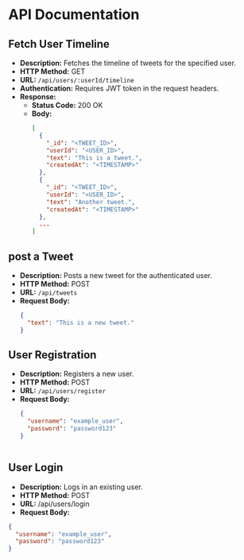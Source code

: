 # API Documentation

## Fetch User Timeline

- **Description:** Fetches the timeline of tweets for the specified user.
- **HTTP Method:** GET
- **URL:** `/api/users/:userId/timeline`
- **Authentication:** Requires JWT token in the request headers.
- **Response:**
  - **Status Code:** 200 OK
  - **Body:**
    ```json
    [
      {
        "_id": "<TWEET_ID>",
        "userId": "<USER_ID>",
        "text": "This is a tweet.",
        "createdAt": "<TIMESTAMP>"
      },
      {
        "_id": "<TWEET_ID>",
        "userId": "<USER_ID>",
        "text": "Another tweet.",
        "createdAt": "<TIMESTAMP>"
      },
      ...
    ]

    
## post a Tweet
- **Description:** Posts a new tweet for the authenticated user.
- **HTTP Method:** POST
- **URL:** `/api/tweets`
- **Request Body:**
  ```json
  {
    "text": "This is a new tweet."
  }


## User Registration

- **Description:** Registers a new user.
- **HTTP Method:** POST
- **URL:** `/api/users/register`
- **Request Body:**
  ```json
  {
    "username": "example_user",
    "password": "password123"
  }



## User Login
- **Description:** Logs in an existing user.
- **HTTP Method:** POST
- **URL:** /api/users/login
- **Request Body:**
```json
{
  "username": "example_user",
  "password": "password123"
}
